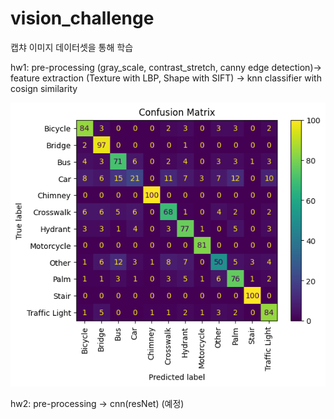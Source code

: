 # vision_challenge


캡챠 이미지 데이터셋을 통해 학습

hw1: pre-processing (gray_scale, contrast_stretch, canny edge detection)-> feature extraction (Texture with LBP, Shape with SIFT) -> knn classifier with cosign similarity


<img src="https://github.com/youngbin0417/vision_challenge/blob/main/result.png">


hw2: pre-processing -> cnn(resNet) (예정)
